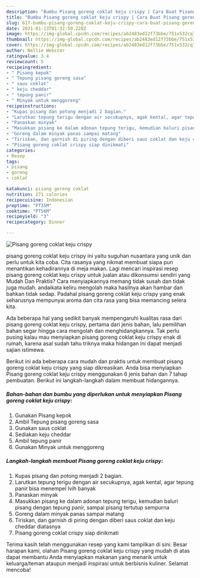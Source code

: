 ```yaml
---
description: "Bumbu Pisang goreng coklat keju crispy | Cara Buat Pisang goreng coklat keju crispy Yang Sedap"
title: "Bumbu Pisang goreng coklat keju crispy | Cara Buat Pisang goreng coklat keju crispy Yang Sedap"
slug: 617-bumbu-pisang-goreng-coklat-keju-crispy-cara-buat-pisang-goreng-coklat-keju-crispy-yang-sedap
date: 2021-01-13T01:32:59.228Z
image: https://img-global.cpcdn.com/recipes/ab2483ed12f73bbe/751x532cq70/pisang-goreng-coklat-keju-crispy-foto-resep-utama.jpg
thumbnail: https://img-global.cpcdn.com/recipes/ab2483ed12f73bbe/751x532cq70/pisang-goreng-coklat-keju-crispy-foto-resep-utama.jpg
cover: https://img-global.cpcdn.com/recipes/ab2483ed12f73bbe/751x532cq70/pisang-goreng-coklat-keju-crispy-foto-resep-utama.jpg
author: Nellie Webster
ratingvalue: 3.4
reviewcount: 5
recipeingredient:
- " Pisang kepok"
- " Tepung pisang goreng sasa"
- " saus coklat"
- " keju cheddar"
- " tepung panir"
- " Minyak untuk menggoreng"
recipeinstructions:
- "Kupas pisang dan potong menjadi 2 bagian."
- "Larutkan tepung terigu dengan air secukupnya, agak kental, agar tepung panir bisa menempel lvih banyak"
- "Panaskan minyak"
- "Masukkan pisang ke dalam adonan tepung terigu, kemudian baluri pisang dengan tepung panir, sampai pisang tertutup sempurna"
- "Goreng dalam minyak panas sampai matang"
- "Tiriskan, dan garnish di piring dengan diberi saus coklat dan keju cheddar diatasnya"
- "Pisang goreng coklat crispy siap dinikmati"
categories:
- Resep
tags:
- pisang
- goreng
- coklat

katakunci: pisang goreng coklat 
nutrition: 271 calories
recipecuisine: Indonesian
preptime: "PT35M"
cooktime: "PT56M"
recipeyield: "3"
recipecategory: Dinner

---
```



![Pisang goreng coklat keju crispy](https://img-global.cpcdn.com/recipes/ab2483ed12f73bbe/751x532cq70/pisang-goreng-coklat-keju-crispy-foto-resep-utama.jpg)


pisang goreng coklat keju crispy ini yaitu suguhan nusantara yang unik dan perlu untuk kita coba. Cita rasanya yang nikmat membuat siapa pun menantikan kehadirannya di meja makan.
Lagi mencari inspirasi resep pisang goreng coklat keju crispy untuk jualan atau dikonsumsi sendiri yang Mudah Dan Praktis? Cara menyiapkannya memang tidak susah dan tidak juga mudah. andaikata keliru mengolah maka hasilnya akan hambar dan bahkan tidak sedap. Padahal pisang goreng coklat keju crispy yang enak seharusnya mempunyai aroma dan cita rasa yang bisa memancing selera kita.



Ada beberapa hal yang sedikit banyak mempengaruhi kualitas rasa dari pisang goreng coklat keju crispy, pertama dari jenis bahan, lalu pemilihan bahan segar hingga cara mengolah dan menghidangkannya. Tak perlu pusing kalau mau menyiapkan pisang goreng coklat keju crispy enak di rumah, karena asal sudah tahu triknya maka hidangan ini dapat menjadi sajian istimewa.


Berikut ini ada beberapa cara mudah dan praktis untuk membuat pisang goreng coklat keju crispy yang siap dikreasikan. Anda bisa menyiapkan Pisang goreng coklat keju crispy menggunakan 6 jenis bahan dan 7 tahap pembuatan. Berikut ini langkah-langkah dalam membuat hidangannya.

<!--inarticleads1-->

##### Bahan-bahan dan bumbu yang diperlukan untuk menyiapkan Pisang goreng coklat keju crispy:

1. Gunakan  Pisang kepok
1. Ambil  Tepung pisang goreng sasa
1. Gunakan  saus coklat
1. Sediakan  keju cheddar
1. Ambil  tepung panir
1. Gunakan  Minyak untuk menggoreng




<!--inarticleads2-->

##### Langkah-langkah membuat Pisang goreng coklat keju crispy:

1. Kupas pisang dan potong menjadi 2 bagian.
1. Larutkan tepung terigu dengan air secukupnya, agak kental, agar tepung panir bisa menempel lvih banyak
1. Panaskan minyak
1. Masukkan pisang ke dalam adonan tepung terigu, kemudian baluri pisang dengan tepung panir, sampai pisang tertutup sempurna
1. Goreng dalam minyak panas sampai matang
1. Tiriskan, dan garnish di piring dengan diberi saus coklat dan keju cheddar diatasnya
1. Pisang goreng coklat crispy siap dinikmati




Terima kasih telah menggunakan resep yang kami tampilkan di sini. Besar harapan kami, olahan Pisang goreng coklat keju crispy yang mudah di atas dapat membantu Anda menyiapkan makanan yang menarik untuk keluarga/teman ataupun menjadi inspirasi untuk berbisnis kuliner. Selamat mencoba!
